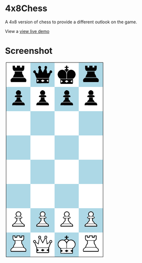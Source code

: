 # 4x8Chess

A 4x8 version of chess to provide a different outlook on the game.

View a [view live demo](https://regularmemory.blog/Chess4x8/)


# Screenshot

[![](./screenshot.png)](https://regularmemory.blog/Chess4x8/)
